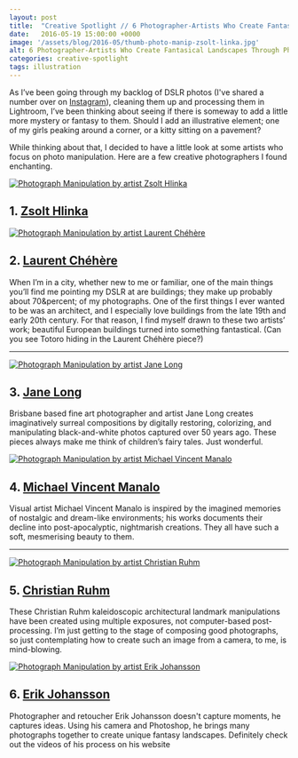 ```yaml
---
layout: post
title:  "Creative Spotlight // 6 Photographer-Artists Who Create Fantasical Landscapes Through Photo Manipulation"
date:   2016-05-19 15:00:00 +0000
image: '/assets/blog/2016-05/thumb-photo-manip-zsolt-linka.jpg'
alt: 6 Photographer-Artists Who Create Fantasical Landscapes Through Photo Manipulation
categories: creative-spotlight
tags: illustration
---
```


<p class="intro">As I’ve been going through my backlog of DSLR photos (I've shared a number over on <a href="https://www.instagram.com/arosecast/" title="A Rose Cast on Instagram">Instagram</a>), cleaning them up and processing them in Lightroom, I’ve been thinking about seeing if there is someway to add a little more mystery or fantasy to them. Should I add an illustrative element; one of my girls peaking around a corner, or a kitty sitting on a pavement?</p>

While thinking about that, I decided to have a little look at some artists who focus on photo manipulation. Here are a few creative photographers I found enchanting.

<div class="row">
	<div class="col-md-6">
		<a href="http://zsolthlinka.com" title="Website of Zsolt Hlinka"><img src="/assets/blog/2016-05/photo-manip-zsolt-linka.jpg" alt="Photograph Manipulation by artist Zsolt Hlinka" title="Photograph Manipulation by artist Zsolt Hlinka"></a>
		<h2>1. <a href="http://zsolthlinka.com" title="Website of Zsolt Hlinka">Zsolt Hlinka</a></h2>
	</div>
	<div class="col-md-6">
		<a href="http://www.laurentchehere.com" title="Website of Laurent Chéhère"><img src="/assets/blog/2016-05/photo-manip-laurent-chehere.jpg" alt="Photograph Manipulation by artist Laurent Chéhère" title="Photograph Manipulation by artist Laurent Chéhère"></a>
		<h2>2. <a href="http://www.laurentchehere.com" title="Website of Laurent Chéhère">Laurent Chéhère</a></h2>
	</div>
</div>

When I’m in a city, whether new to me or familiar, one of the main things you’ll find me pointing my DSLR at are buildings; they make up probably about 70&percent; of my photographs. One of the first things I ever wanted to be was an architect, and I especially love buildings from the late 19th and early 20th century. For that reason, I find myself drawn to these two artists’ work; beautiful European buildings turned into something fantastical. (Can you see Totoro hiding in the Laurent Chéhère piece?)

* * *

<div class="row">
	<div class="col-md-6">
		<a href="http://www.janelong.com.au/" title="Website of Jane Long"><img src="/assets/blog/2016-05/photo-manip-jane-long.jpg" alt="Photograph Manipulation by artist Jane Long" title="Photograph Manipulation by artist Jane Long"></a>
		<h2>3. <a href="http://www.janelong.com.au/" title="Website of Jane Long">Jane Long</a></h2>
		<p>Brisbane based fine art photographer and artist Jane Long creates imaginatively surreal compositions by digitally restoring, colorizing, and manipulating black-and-white photos captured over 50 years ago. These pieces always make me think of children’s fairy tales. Just wonderful.</p>
	</div>
	<div class="col-md-6">
		<a href="http://www.michaelvincentmanalo.com" title="Website of Michael Vincent Manalo"><img src="/assets/blog/2016-05/photo-manip-michael-vincent-manalo.jpg" alt="Photograph Manipulation by artist Michael Vincent Manalo" title="Photograph Manipulation by artist Michael Vincent Manalo"></a>
		<h2>4. <a href="http://www.michaelvincentmanalo.com" title="Website of Michael Vincent Manalo">Michael Vincent Manalo</a></h2>
		<p>Visual artist Michael Vincent Manalo is inspired by the imagined memories of nostalgic and dream-like environments; his works documents their decline into post-apocalyptic, nightmarish creations. They all have such a soft, mesmerising beauty to them.</p>
	</div>
</div>

* * *

<div class="row">
	<div class="col-md-6">
		<a href="http://www.christian-ruhm.com" title="Website of Christian Ruhm"><img src="/assets/blog/2016-05/photo-manip-christian-uhm.jpg" alt="Photograph Manipulation by artist Christian Ruhm" title="Photograph Manipulation by artist Christian Ruhm"></a>
		<h2>5. <a href="http://www.christian-ruhm.com" title="Website of Christian Ruhm">Christian Ruhm</a></h2>
		<p>These Christian Ruhm kaleidoscopic architectural landmark manipulations have been created using multiple exposures, not computer-based post-processing. I’m just getting to the stage of composing good photographs, so just contemplating how to create such an image from a camera, to me, is mind-blowing.</p>
	</div>
	<div class="col-md-6">
		<a href="http://www.erikjohanssonphoto.com" title="Website of Erik Johansson"><img src="/assets/blog/2016-05/photo-manip-erik-ohansson.jpg" alt="Photograph Manipulation by artist Erik Johansson" title="Photograph Manipulation by artist Erik Johansson"></a>
		<h2>6. <a href="http://www.erikjohanssonphoto.com" title="Website of Erik Johansson">Erik Johansson</a></h2>
		<p>Photographer and retoucher Erik Johansson doesn't capture moments, he captures ideas. Using his camera and Photoshop, he brings many photographs together to create unique fantasy landscapes. Definitely check out the videos of his process on his website</p>
	</div>
</div>

<div style="display: none;">
	<img src="/assets/blog/2016-05/fantasical-landscapesphoto-manipulation.jpg" alt="6 Photographer-Artists Who Create Fantasical Landscapes Through Photo Manipulation" title="Creative Spotlight // 6 Photographer-Artists Who Create Fantasical Landscapes Through Photo Manipulation by @arosecast">
</div>